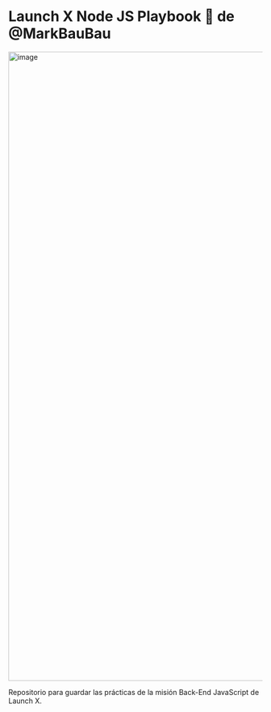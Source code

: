 # Launch X Node JS Playbook 🚀 de @MarkBauBau

<img width="1247" alt="image" src="https://user-images.githubusercontent.com/17634377/159151704-8949639b-ae5f-405a-a8b8-8d97f3f150cd.png">

Repositorio para guardar las prácticas de la misión Back-End JavaScript de Launch X.

